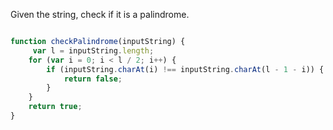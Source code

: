 Given the string, check if it is a palindrome.

```javascript

function checkPalindrome(inputString) {
     var l = inputString.length;
    for (var i = 0; i < l / 2; i++) {
        if (inputString.charAt(i) !== inputString.charAt(l - 1 - i)) {
            return false;
        }
    }
    return true;
}    
```
